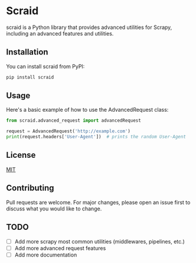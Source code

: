 # Scraid

scraid is a Python library that provides advanced utilities for Scrapy, including an advanced features and utilities.

## Installation

You can install scraid from PyPI:

```bash
pip install scraid
```

## Usage

Here's a basic example of how to use the AdvancedRequest class:


```python
from scraid.advanced_request import advancedRequest

request = AdvancedRequest('http://example.com')
print(request.headers['User-Agent'])  # prints the random User-Agent
```

## License
[MIT](https://choosealicense.com/licenses/mit/)


## Contributing

Pull requests are welcome. For major changes, please open an issue first to discuss what you would like to change.

## TODO

- [ ] Add more scrapy most common utilities (middlewares, pipelines, etc.)
- [ ] Add more advanced request features
- [ ] Add more documentation
